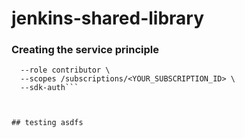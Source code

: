 # jenkins-shared-library
### Creating the service principle
```az ad sp create-for-rbac --name "jenkins-sp" \
  --role contributor \
  --scopes /subscriptions/<YOUR_SUBSCRIPTION_ID> \
  --sdk-auth```

  

## testing asdfs